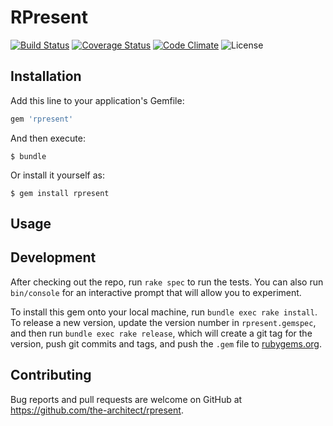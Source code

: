 # RPresent

[![Build Status](https://img.shields.io/travis/the-architect/rpresent.svg)](https://travis-ci.org/the-architect/rpresent)
[![Coverage Status](https://img.shields.io/coveralls/the-architect/rpresent.svg)](https://coveralls.io/github/the-architect/rpresent?branch=master)
[![Code Climate](https://img.shields.io/codeclimate/the-architect/rpresent.svg)](https://codeclimate.com/github/the-architect/rpresent)
![License](https://img.shields.io/badge/license-MIT-blue.svg)


## Installation

Add this line to your application's Gemfile:

```ruby
gem 'rpresent'
```

And then execute:

    $ bundle

Or install it yourself as:

    $ gem install rpresent

## Usage


## Development

After checking out the repo, run `rake spec` to run the tests. You can also run `bin/console` for an interactive prompt that will allow you to experiment.

To install this gem onto your local machine, run `bundle exec rake install`. 
To release a new version, update the version number in `rpresent.gemspec`, and then run `bundle exec rake release`, which will create a git tag for the version, push git commits and tags, and push the `.gem` file to [rubygems.org](https://rubygems.org).

## Contributing

Bug reports and pull requests are welcome on GitHub at https://github.com/the-architect/rpresent.

